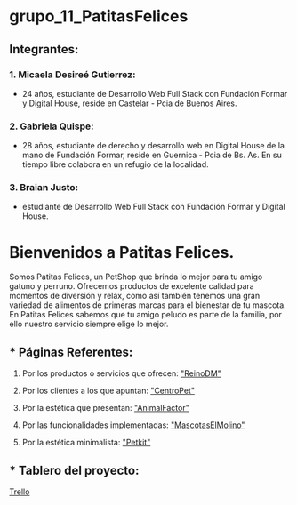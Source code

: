 # grupo_11_PatitasFelices

## Integrantes:

### 1. Micaela Desireé Gutierrez:

- 24 años, estudiante de Desarrollo Web Full Stack con Fundación Formar y Digital House, reside en Castelar - Pcia de Buenos Aires.

### 2. Gabriela Quispe:

- 28 años, estudiante de derecho y desarrollo web en Digital House de la mano de Fundación Formar, reside en Guernica - Pcia de Bs. As. En su tiempo libre colabora en un refugio de la localidad.

### 3. Braian Justo:

- estudiante de Desarrollo Web Full Stack con Fundación Formar y Digital House.

# Bienvenidos a Patitas Felices.

Somos Patitas Felices, un PetShop que brinda lo mejor para tu amigo gatuno y perruno. Ofrecemos productos de excelente calidad para momentos de diversión y relax, como así también tenemos una gran variedad de alimentos de primeras marcas para el bienestar de tu mascota.
En Patitas Felices sabemos que tu amigo peludo es parte de la familia, por ello nuestro servicio siempre elige lo mejor.

## * Páginas Referentes:

1. Por los productos o servicios que ofrecen: ["ReinoDM"][página]

2. Por los clientes a los que apuntan: ["CentroPet"][página1]

3. Por la estética que presentan: ["AnimalFactor"][página2]

4. Por las funcionalidades implementadas: ["MascotasElMolino"][página3]

5. Por la estética minimalista: ["Petkit"][página4]

[página]: https://www.reinodm.com.ar/
[página1]: https://centropet.com/
[página2]: https://www.animal-factor.com/
[página3]: https://mascotaselmolino.com.ar/
[página4]: https://www.petkit.com/

## * Tablero del proyecto:

[Trello][página5]

[página5]: https://trello.com/b/DegJ1bFJ/c11-patitas-felices